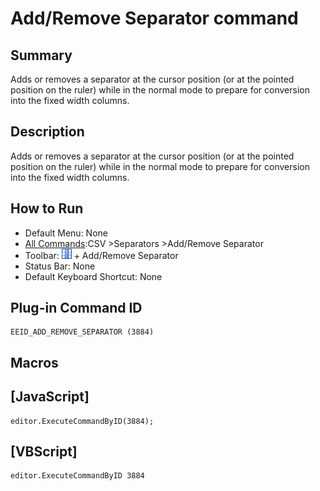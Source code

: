# Add/Remove Separator command

## Summary

Adds or removes a separator at the cursor position (or at the pointed position on the ruler) while in the normal mode to prepare for conversion into the fixed width columns.

## Description

Adds or removes a separator at the cursor position (or at the pointed position on the ruler) while in the normal mode to prepare for conversion into the fixed width columns.

## How to Run

- Default Menu: None
- [All Commands](../tools/all_commands):CSV >Separators \>Add/Remove Separator
- Toolbar: ![](../../images/columns_separators.gif) \+ Add/Remove Separator
- Status Bar: None
- Default Keyboard Shortcut: None

## Plug-in Command ID

```
EEID_ADD_REMOVE_SEPARATOR (3884)
```

## Macros

## \[JavaScript\]

```
editor.ExecuteCommandByID(3884);
```

## \[VBScript\]

```
editor.ExecuteCommandByID 3884
```
